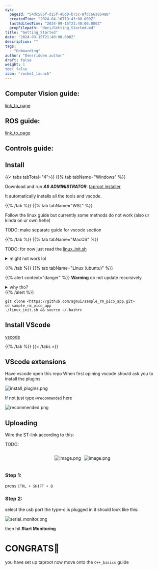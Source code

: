 ```yaml
---
sys:
  pageId: "54dc585f-d15f-45d0-b75c-8fdc66a854a8"
  createdTime: "2024-04-16T19:43:00.000Z"
  lastEditedTime: "2024-09-15T21:40:00.000Z"
  propFilepath: "docs/Getting_Started.md"
title: "Getting_Started"
date: "2024-09-15T21:40:00.000Z"
description: ""
tags:
  - "Onboarding"
author: "Overridden author"
draft: false
weight: 1
toc: false
icon: "rocket_launch"
---
```


## Computer Vision guide:

[link_to_page](86d45bc0-388b-4d26-8848-44f255f73d0e)

## ROS guide:

[link_to_page](3c76c1de-ec8f-46d6-8b0a-294005edc2d5)

## Controls guide:

## Install

{{< tabs tabTotal="4">}}
{{% tab tabName="Windows" %}}

Download and run _**AS ADMINISTRATOR**_: [taproot installer](https://github.com/Thornbots/TeachingFreshies/releases/tag/1.0)

It automatically installs all the tools and vscode.

{{% /tab %}}
{{% tab tabName="WSL" %}}

Follow the linux guide but currently some methods do not work (also ur kinda on ur own hehe)

TODO: make separate guide for vscode section

{{% /tab %}}
{{% tab tabName="MacOS" %}}

TODO: for now just read the [linux_init.sh](https://github.com/agmui/sample_rm_pico_app/blob/main/linux_init.sh)

<details>
<summary>might not work lol</summary>

`brew install libusb pkg-config`

Next install: [vscode](https://code.visualstudio.com/Download)

</details>

{{% /tab %}}
{{% tab tabName="Linux (ubuntu)" %}}

{{% alert context="danger" %}}
**Warning** do not update recursively
<details>
<summary>why tho?</summary>
There are some submodules that may go on for a while (like tinyusb) and I highly
recommend you don't need to get them.
If you want to see what submodules I update just look in `linux_init.sh`
</details>
{{% /alert %}}

```shell
git clone <https://github.com/agmui/sample_rm_pico_app.git>
cd sample_rm_pico_app
./linux_init.sh && source ~/.bashrc
```

## Install VScode

[vscode](https://code.visualstudio.com/Download)

{{% /tab %}}
{{< /tabs >}}

## VScode extensions

Have vscode open this repo
When first opining vscode should ask you to install the plugins

![install_plugins.png](https://prod-files-secure.s3.us-west-2.amazonaws.com/d518164a-d88e-44d1-a4ee-3adb3bd8bce0/89bd30f0-1825-4e77-867b-0a41ce370880/install_plugins.png?X-Amz-Algorithm=AWS4-HMAC-SHA256&X-Amz-Content-Sha256=UNSIGNED-PAYLOAD&X-Amz-Credential=ASIAZI2LB4665OEGFKWR%2F20250428%2Fus-west-2%2Fs3%2Faws4_request&X-Amz-Date=20250428T133304Z&X-Amz-Expires=3600&X-Amz-Security-Token=IQoJb3JpZ2luX2VjEN7%2F%2F%2F%2F%2F%2F%2F%2F%2F%2FwEaCXVzLXdlc3QtMiJHMEUCIQDZmxCWzuaZTqSYQOFMMeuyQ6GmweVN6xVaDB32ycG8SgIgF2JrpHXSYgJwD4nQjfdL%2BVOCqUngtwo0A1hIDV%2FjmiYq%2FwMIdhAAGgw2Mzc0MjMxODM4MDUiDJ%2BHnjNwdJHZqR8tdyrcAzTmoFJHyaPZ%2BMKbAezfpuW6MJc41oPdPqpsx5UU5pUrMZT2%2FoapvAuUDLXz%2F5Afsb12bJ7%2FH3XlCTTtOctpittpEmprNj5xC5dYr7G35Bc2hBUSl8ZCmOYMsdD8CWg08JFt8SLEuLsdh%2FukEpd3Xwb893Tq1MNuAZVscGd9INqNvBG%2FQMiJ6JsIlqG2Fm0k0OqHMhZWb0KPMz0ZpkXIK22fNaxSwk3cAbCG%2BSyJIWFF89H3CUZdlKrJfDnxGnxOXVZXfKaCsER6rV%2FOtcoqA3Se74qW5gpDUkiHc13B8gjsCoWA2BMWvZZrXk8aJXpuGZRDnocQHwNFIjsIVPrQZFtPp3VMcoyws4JWdxbxNF%2FFL8A3BT1qy8BAX6k%2FgoMybeG7Js6Ds2lQ9lScyvFt9I6ZerzAT6J25Vgjnp1VMAd3kBDgV0KpHDtCHGFgle8rzl7WZQ8euHhVprE135T7cZGg1r%2BdT762ZA%2FcF%2BYMynEn1RajAzNZYI6iygd4ZCoJqcgKbFAN10XeSkB4sZGXPUTfIvYUiSys%2FTfkcyej%2BGuTzx1B37NJsgDjhfnD2OtU0D%2Flvnyam1j9Hs93ZLXUPCNzfGdJmjFw3jG1utdv%2FiGAEbq0ePSQAbPh8iWEMPuCvsAGOqUBm8nU6VHwTKx4f0551S8lp0%2FULLv3n7mbj7DmJSXoV277RmFluPp2tGdMuGtX4C%2Fgm7%2FdMf4z2DRlpeS45o3Mbz1yw6ahuWdIduZ2zao%2F9kZqnaeoZm3QGBPoIgr83ONyEM1r%2F1lQf%2FpV6TXfc0CslCt7XffRZJFiACGAIfuUTs1liqcTkTGVAo5AL5w47QOIjQ%2FRP5VmjjZbv6MEFIFsZKTESfit&X-Amz-Signature=510e85d3c46ea37fb1ebc7bb620d48867802109ebd1e00eaf2423ccad5cac719&X-Amz-SignedHeaders=host&x-id=GetObject)

If not just type `@recommended` here  

![recommended.png](https://prod-files-secure.s3.us-west-2.amazonaws.com/d518164a-d88e-44d1-a4ee-3adb3bd8bce0/61e661e9-5d85-4dfc-be0d-8d2097a5e793/recommended.png?X-Amz-Algorithm=AWS4-HMAC-SHA256&X-Amz-Content-Sha256=UNSIGNED-PAYLOAD&X-Amz-Credential=ASIAZI2LB4665OEGFKWR%2F20250428%2Fus-west-2%2Fs3%2Faws4_request&X-Amz-Date=20250428T133304Z&X-Amz-Expires=3600&X-Amz-Security-Token=IQoJb3JpZ2luX2VjEN7%2F%2F%2F%2F%2F%2F%2F%2F%2F%2FwEaCXVzLXdlc3QtMiJHMEUCIQDZmxCWzuaZTqSYQOFMMeuyQ6GmweVN6xVaDB32ycG8SgIgF2JrpHXSYgJwD4nQjfdL%2BVOCqUngtwo0A1hIDV%2FjmiYq%2FwMIdhAAGgw2Mzc0MjMxODM4MDUiDJ%2BHnjNwdJHZqR8tdyrcAzTmoFJHyaPZ%2BMKbAezfpuW6MJc41oPdPqpsx5UU5pUrMZT2%2FoapvAuUDLXz%2F5Afsb12bJ7%2FH3XlCTTtOctpittpEmprNj5xC5dYr7G35Bc2hBUSl8ZCmOYMsdD8CWg08JFt8SLEuLsdh%2FukEpd3Xwb893Tq1MNuAZVscGd9INqNvBG%2FQMiJ6JsIlqG2Fm0k0OqHMhZWb0KPMz0ZpkXIK22fNaxSwk3cAbCG%2BSyJIWFF89H3CUZdlKrJfDnxGnxOXVZXfKaCsER6rV%2FOtcoqA3Se74qW5gpDUkiHc13B8gjsCoWA2BMWvZZrXk8aJXpuGZRDnocQHwNFIjsIVPrQZFtPp3VMcoyws4JWdxbxNF%2FFL8A3BT1qy8BAX6k%2FgoMybeG7Js6Ds2lQ9lScyvFt9I6ZerzAT6J25Vgjnp1VMAd3kBDgV0KpHDtCHGFgle8rzl7WZQ8euHhVprE135T7cZGg1r%2BdT762ZA%2FcF%2BYMynEn1RajAzNZYI6iygd4ZCoJqcgKbFAN10XeSkB4sZGXPUTfIvYUiSys%2FTfkcyej%2BGuTzx1B37NJsgDjhfnD2OtU0D%2Flvnyam1j9Hs93ZLXUPCNzfGdJmjFw3jG1utdv%2FiGAEbq0ePSQAbPh8iWEMPuCvsAGOqUBm8nU6VHwTKx4f0551S8lp0%2FULLv3n7mbj7DmJSXoV277RmFluPp2tGdMuGtX4C%2Fgm7%2FdMf4z2DRlpeS45o3Mbz1yw6ahuWdIduZ2zao%2F9kZqnaeoZm3QGBPoIgr83ONyEM1r%2F1lQf%2FpV6TXfc0CslCt7XffRZJFiACGAIfuUTs1liqcTkTGVAo5AL5w47QOIjQ%2FRP5VmjjZbv6MEFIFsZKTESfit&X-Amz-Signature=5e9289b28010331c7908a3f6b3fe4fccb2c9e5c90266a3003dc6fc3ef73298d7&X-Amz-SignedHeaders=host&x-id=GetObject)

## Uploading

Wire the ST-link according to this:

TODO:

<div style="display: flex;flex-direction: row; column-gap:10px; max-width: 630px;justify-content: center;">
<div>

![image.png](https://prod-files-secure.s3.us-west-2.amazonaws.com/d518164a-d88e-44d1-a4ee-3adb3bd8bce0/210ecb78-1116-4d7b-b9b7-2292f66fa2c2/image.png?X-Amz-Algorithm=AWS4-HMAC-SHA256&X-Amz-Content-Sha256=UNSIGNED-PAYLOAD&X-Amz-Credential=ASIAZI2LB4666WFSX6IU%2F20250428%2Fus-west-2%2Fs3%2Faws4_request&X-Amz-Date=20250428T133314Z&X-Amz-Expires=3600&X-Amz-Security-Token=IQoJb3JpZ2luX2VjEN7%2F%2F%2F%2F%2F%2F%2F%2F%2F%2FwEaCXVzLXdlc3QtMiJGMEQCIA0nJyKXLSwYJQMy5%2FcK0ZQBAFhvEcvqJHEkUTHxxx7gAiA2fQpJ%2F3WwsL%2BkesmjnuyHkI%2BLi6nRqWK2paLH9V3hQir%2FAwh3EAAaDDYzNzQyMzE4MzgwNSIM0U7MY4aIzQ%2BlqR64KtwD%2FiLNwHUdoUtDGOLgYD9aRcJEaXHKt8FXWYgWuo6zj6Od5l962jlE12108Xz5ZAYrX5Z22duX12PmPt4WZHTeyAmwT4ITI1P%2FQx2f1SxCgiMv%2FzglvXYqA6wHGBaGyQm3%2BRDj6p4FEDtaf70nCyZmEeVCJMyma170FeVgDZ88xY4YZtnIr%2Be7DgYdd3LOgQ3eGf6mHiakZZUKhGRU3AhC%2BB1Rn1ZOqTESs03G3NHKY2n0GnRs9Twik5lp6IbeGhCBn11Ml0iFiil4V2TwMDm9hANiOAgRx1M5V9Q58aEuuhmIARH7S%2F5uso2ulau1wta4MnGxF%2FT2JC%2FPRLYrCffl40CXih2NvWgCdpqxEPXrff%2BQN%2BGNdmK6jnqOFAYpD75nY4Pi9dGGEvoXll9lMsLXu1EU8V%2BEkDQo1xAhiqJGDzow749EqvuKFVGXKck0Hfg6kGgnEEXl4DVctRDxnbuyPTmMQfyx3LTssdtc%2FTAuxE3nxtmzvu89PXPPjwKGKWfegegGBs3eOKUlHlD1RCbbo9vR2sgaWI0hzObK7rDhMy552W%2BLL2dzRSmfGeOe1uat49VK6WzyDFWoFf9I%2Fr8Kiug8F7zrQsQanh5e%2FGYTW0XMJ5z5DA4e2uhpZxAwjoO%2BwAY6pgHEUFhLcKXt8rT5Tj2ZQbG8yCEbwBot%2FsQh6zcMmIC8BYKltcWxeUQSbzEOOtYTteC3h0xuI%2BPGhI3VBHJA%2F6vfVBoQadp2nAnJO0tm6u27vtQCLX8inFaRHp20JvuQRT4Fmv%2BqyFZXM9Va%2FNyC%2BEOKSpf4qYQAIQzmAFFvNp08zRdvOMIrXcE3XQBCdejoxbmeoJS1dh9d0B%2FB0KmHOGlOw8wpb8UQ&X-Amz-Signature=d8ca0ed388b36559743ee74a5534e6fe5e1cb904baebf7e63b7723f51da15901&X-Amz-SignedHeaders=host&x-id=GetObject)

</div>
<div>

![image.png](https://prod-files-secure.s3.us-west-2.amazonaws.com/d518164a-d88e-44d1-a4ee-3adb3bd8bce0/33a0fd0f-8ca6-4a86-8e09-26e95ded1fff/image.png?X-Amz-Algorithm=AWS4-HMAC-SHA256&X-Amz-Content-Sha256=UNSIGNED-PAYLOAD&X-Amz-Credential=ASIAZI2LB466XWFC3V7A%2F20250428%2Fus-west-2%2Fs3%2Faws4_request&X-Amz-Date=20250428T133316Z&X-Amz-Expires=3600&X-Amz-Security-Token=IQoJb3JpZ2luX2VjEN7%2F%2F%2F%2F%2F%2F%2F%2F%2F%2FwEaCXVzLXdlc3QtMiJHMEUCIBk5VdHe%2FNWnjgxIeVHA%2FQdHlo6a7SnY67mH4ZH%2F7zpJAiEAkB02JL5oqSxym8SBIG3N%2BMwJHt9raROBhaRlSF%2BlHwYq%2FwMIdxAAGgw2Mzc0MjMxODM4MDUiDEU6BXfvL6g0zvMT1SrcA%2BoPjUHFOxkVWBIA4%2FB%2FBis%2B6Wd5MhDJbmmDLe8S1D1Cpe4rWxPni2XZ%2Fj5V5L3n5peWzG%2FSwIpgow2FSOXQwEvdu8X3nS7CcXwSoM95nqbIhAgI9GSISKDIWNJhGx4iSD1hz7YLIqOtWJ9gcRsBWwlO03WapXNXumJfp6PXq1Fn5GgwwMLBam3T8hmqsg6vggXa%2BrtdyHOVKkccKmP0%2F4sraaL7yz0mkDsLOy9Rp3BghtkPYAr1xX7JzWTzv7qW%2Ff9cXK%2FzB5AZNjsWV3e0fQyoYVXEJjRh3FGnBEIjE%2BdYMje6Ii7NqTILXOuf1fCQviqneiiRln9SIbeV4JJnpq%2FmsJaf9WyWUCIb4GQFpphQeKH9GTYEMF8m7ebaHxi7ah%2Bu0xHAmScYCaAeolzFg6G%2BRjunm3lIBbOgA2Te%2BCZIq1Yaa%2BXT7ZhLuUAGlnlc6bOdq9iqOKmI21s%2B%2Bs8qfcJ2dwT8GS9tr%2BcbX20l82twV1NRgUhYlTbW57lEJ5WQ9wwvK6PRPEy%2FW%2FqJcacxC5jai%2B6UIeoupaYRqmmFHfQ%2B7jMFeoV2l0uJxsmHt5vWrbHvdrc4cWPThSLkNUlwT02iJjGEw479UbOe6K5mFg%2Bh%2BjNIiPMbRce86q6WMKKDvsAGOqUBEwZQJ5NKlzvKZIXb%2F6YjX4R3bDln6iFuydCc1TWaUfvhNkYMIN3%2Fu%2BHGSelcL%2Fk%2Bf219nkjaEV8vuKIEfY3slaXQoygw1gZI09nqedOv3K44UXVHuOXBuyqShUsXqxtnmi2P0zrvW%2FfZwSVpnstdir6%2FPk80%2BEg2D1tswF5jbcgoV1mtvQvAZAoMTjXg8DH3Lmq3uQaZdA9nPO5Jp8QqHeQHHB%2Fz&X-Amz-Signature=7f4930c1828c2a4d46f6cfa869c86e8c0473c73237c99143df9a084a69b63333&X-Amz-SignedHeaders=host&x-id=GetObject)

</div>
</div>

### Step 1:

press `CTRL + SHIFT + B`

### Step 2:

select the usb port the type-c is plugged in it should look like this:

![serial_monitor.png](https://prod-files-secure.s3.us-west-2.amazonaws.com/d518164a-d88e-44d1-a4ee-3adb3bd8bce0/f03f4774-05d4-4393-b6a0-d5efb6d315ab/serial_monitor.png?X-Amz-Algorithm=AWS4-HMAC-SHA256&X-Amz-Content-Sha256=UNSIGNED-PAYLOAD&X-Amz-Credential=ASIAZI2LB4665OEGFKWR%2F20250428%2Fus-west-2%2Fs3%2Faws4_request&X-Amz-Date=20250428T133304Z&X-Amz-Expires=3600&X-Amz-Security-Token=IQoJb3JpZ2luX2VjEN7%2F%2F%2F%2F%2F%2F%2F%2F%2F%2FwEaCXVzLXdlc3QtMiJHMEUCIQDZmxCWzuaZTqSYQOFMMeuyQ6GmweVN6xVaDB32ycG8SgIgF2JrpHXSYgJwD4nQjfdL%2BVOCqUngtwo0A1hIDV%2FjmiYq%2FwMIdhAAGgw2Mzc0MjMxODM4MDUiDJ%2BHnjNwdJHZqR8tdyrcAzTmoFJHyaPZ%2BMKbAezfpuW6MJc41oPdPqpsx5UU5pUrMZT2%2FoapvAuUDLXz%2F5Afsb12bJ7%2FH3XlCTTtOctpittpEmprNj5xC5dYr7G35Bc2hBUSl8ZCmOYMsdD8CWg08JFt8SLEuLsdh%2FukEpd3Xwb893Tq1MNuAZVscGd9INqNvBG%2FQMiJ6JsIlqG2Fm0k0OqHMhZWb0KPMz0ZpkXIK22fNaxSwk3cAbCG%2BSyJIWFF89H3CUZdlKrJfDnxGnxOXVZXfKaCsER6rV%2FOtcoqA3Se74qW5gpDUkiHc13B8gjsCoWA2BMWvZZrXk8aJXpuGZRDnocQHwNFIjsIVPrQZFtPp3VMcoyws4JWdxbxNF%2FFL8A3BT1qy8BAX6k%2FgoMybeG7Js6Ds2lQ9lScyvFt9I6ZerzAT6J25Vgjnp1VMAd3kBDgV0KpHDtCHGFgle8rzl7WZQ8euHhVprE135T7cZGg1r%2BdT762ZA%2FcF%2BYMynEn1RajAzNZYI6iygd4ZCoJqcgKbFAN10XeSkB4sZGXPUTfIvYUiSys%2FTfkcyej%2BGuTzx1B37NJsgDjhfnD2OtU0D%2Flvnyam1j9Hs93ZLXUPCNzfGdJmjFw3jG1utdv%2FiGAEbq0ePSQAbPh8iWEMPuCvsAGOqUBm8nU6VHwTKx4f0551S8lp0%2FULLv3n7mbj7DmJSXoV277RmFluPp2tGdMuGtX4C%2Fgm7%2FdMf4z2DRlpeS45o3Mbz1yw6ahuWdIduZ2zao%2F9kZqnaeoZm3QGBPoIgr83ONyEM1r%2F1lQf%2FpV6TXfc0CslCt7XffRZJFiACGAIfuUTs1liqcTkTGVAo5AL5w47QOIjQ%2FRP5VmjjZbv6MEFIFsZKTESfit&X-Amz-Signature=059b16e71288b93764382519ef05e43ccbf3d8cdfee5f6fb11de7697cf6d925d&X-Amz-SignedHeaders=host&x-id=GetObject)

then hit **Start Monitoring**

# CONGRATS🎉

you have set up taproot now move onto the `C++_basics` guide
